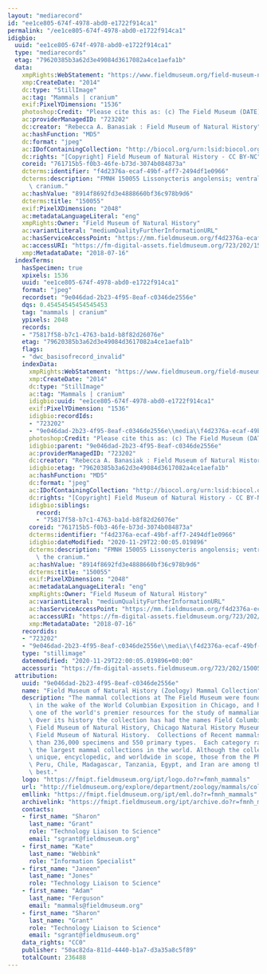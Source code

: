 ```yaml
---
layout: "mediarecord"
id: "ee1ce805-674f-4978-abd0-e1722f914ca1"
permalink: "/ee1ce805-674f-4978-abd0-e1722f914ca1"
idigbio:
  uuid: "ee1ce805-674f-4978-abd0-e1722f914ca1"
  type: "mediarecords"
  etag: "79620385b3a62d3e49084d3617082a4ce1aefa1b"
  data:
    xmpRights:WebStatement: "https://www.fieldmuseum.org/field-museum-natural-history-conditions-and-suggested-norms-use-collections"
    xmp:CreateDate: "2014"
    dc:type: "StillImage"
    ac:tag: "Mammals | cranium"
    exif:PixelYDimension: "1536"
    photoshop:Credit: "Please cite this as: (c) The Field Museum (DATE) CC-BY-NC"
    ac:providerManagedID: "723202"
    dc:creator: "Rebecca A. Banasiak : Field Museum of Natural History"
    ac:hashFunction: "MD5"
    dc:format: "jpeg"
    ac:IDofContainingCollection: "http://biocol.org/urn:lsid:biocol.org:col:34795"
    dc:rights: "[Copyright] Field Museum of Natural History - CC BY-NC"
    coreid: "761715b5-f0b3-46fe-b73d-3074b084873a"
    dcterms:identifier: "f4d2376a-ecaf-49bf-aff7-2494df1e0966"
    dcterms:description: "FMNH 150055 Lissonycteris angolensis; ventral view of the\
      \ cranium."
    ac:hashValue: "8914f8692fd3e4888660bf36c978b9d6"
    dcterms:title: "150055"
    exif:PixelXDimension: "2048"
    ac:metadataLanguageLiteral: "eng"
    xmpRights:Owner: "Field Museum of Natural History"
    ac:variantLiteral: "mediumQualityFurtherInformationURL"
    ac:hasServiceAccessPoint: "https://mm.fieldmuseum.org/f4d2376a-ecaf-49bf-aff7-2494df1e0966"
    ac:accessURI: "https://fm-digital-assets.fieldmuseum.org/723/202/150055_Ventral_RB01_MZ.jpg"
    xmp:MetadataDate: "2018-07-16"
  indexTerms:
    hasSpecimen: true
    xpixels: 1536
    uuid: "ee1ce805-674f-4978-abd0-e1722f914ca1"
    format: "jpeg"
    recordset: "9e046dad-2b23-4f95-8eaf-c0346de2556e"
    dqs: 0.45454545454545453
    tag: "mammals | cranium"
    ypixels: 2048
    records:
    - "75817f58-b7c1-4763-ba1d-b8f82d26076e"
    etag: "79620385b3a62d3e49084d3617082a4ce1aefa1b"
    flags:
    - "dwc_basisofrecord_invalid"
    indexData:
      xmpRights:WebStatement: "https://www.fieldmuseum.org/field-museum-natural-history-conditions-and-suggested-norms-use-collections"
      xmp:CreateDate: "2014"
      dc:type: "StillImage"
      ac:tag: "Mammals | cranium"
      idigbio:uuid: "ee1ce805-674f-4978-abd0-e1722f914ca1"
      exif:PixelYDimension: "1536"
      idigbio:recordIds:
      - "723202"
      - "9e046dad-2b23-4f95-8eaf-c0346de2556e\\media\\f4d2376a-ecaf-49bf-aff7-2494df1e0966"
      photoshop:Credit: "Please cite this as: (c) The Field Museum (DATE) CC-BY-NC"
      idigbio:parent: "9e046dad-2b23-4f95-8eaf-c0346de2556e"
      ac:providerManagedID: "723202"
      dc:creator: "Rebecca A. Banasiak : Field Museum of Natural History"
      idigbio:etag: "79620385b3a62d3e49084d3617082a4ce1aefa1b"
      ac:hashFunction: "MD5"
      dc:format: "jpeg"
      ac:IDofContainingCollection: "http://biocol.org/urn:lsid:biocol.org:col:34795"
      dc:rights: "[Copyright] Field Museum of Natural History - CC BY-NC"
      idigbio:siblings:
        record:
        - "75817f58-b7c1-4763-ba1d-b8f82d26076e"
      coreid: "761715b5-f0b3-46fe-b73d-3074b084873a"
      dcterms:identifier: "f4d2376a-ecaf-49bf-aff7-2494df1e0966"
      idigbio:dateModified: "2020-11-29T22:00:05.019896"
      dcterms:description: "FMNH 150055 Lissonycteris angolensis; ventral view of\
        \ the cranium."
      ac:hashValue: "8914f8692fd3e4888660bf36c978b9d6"
      dcterms:title: "150055"
      exif:PixelXDimension: "2048"
      ac:metadataLanguageLiteral: "eng"
      xmpRights:Owner: "Field Museum of Natural History"
      ac:variantLiteral: "mediumQualityFurtherInformationURL"
      ac:hasServiceAccessPoint: "https://mm.fieldmuseum.org/f4d2376a-ecaf-49bf-aff7-2494df1e0966"
      ac:accessURI: "https://fm-digital-assets.fieldmuseum.org/723/202/150055_Ventral_RB01_MZ.jpg"
      xmp:MetadataDate: "2018-07-16"
    recordids:
    - "723202"
    - "9e046dad-2b23-4f95-8eaf-c0346de2556e\\media\\f4d2376a-ecaf-49bf-aff7-2494df1e0966"
    type: "stillimage"
    datemodified: "2020-11-29T22:00:05.019896+00:00"
    accessuri: "https://fm-digital-assets.fieldmuseum.org/723/202/150055_Ventral_RB01_MZ.jpg"
  attribution:
    uuid: "9e046dad-2b23-4f95-8eaf-c0346de2556e"
    name: "Field Museum of Natural History (Zoology) Mammal Collection"
    description: "The mammal collections at The Field Museum were founded in 1893,\
      \ in the wake of the World Columbian Exposition in Chicago, and have grown into\
      \ one of the world's premier resources for the study of mammalian evolution.\
      \ Over its history the collection has had the names Field Columbian Museum,\
      \ Field Museum of Natural History, Chicago Natural History Museum, and again\
      \ Field Museum of Natural History.  Collections of Recent mammals number more\
      \ than 236,000 specimens and 550 primary types.  Each category ranks it among\
      \ the largest mammal collections in the world. Although the collections are\
      \ unique, encyclopedic, and worldwide in scope, those from the Philippines,\
      \ Peru, Chile, Madagascar, Tanzania, Egypt, and Iran are among the world's very\
      \ best."
    logo: "https://fmipt.fieldmuseum.org/ipt/logo.do?r=fmnh_mammals"
    url: "http://fieldmuseum.org/explore/department/zoology/mammals/collections"
    emllink: "https://fmipt.fieldmuseum.org/ipt/eml.do?r=fmnh_mammals"
    archivelink: "https://fmipt.fieldmuseum.org/ipt/archive.do?r=fmnh_mammals"
    contacts:
    - first_name: "Sharon"
      last_name: "Grant"
      role: "Technology Liaison to Science"
      email: "sgrant@fieldmuseum.org"
    - first_name: "Kate"
      last_name: "Webbink"
      role: "Information Specialist"
    - first_name: "Janeen"
      last_name: "Jones"
      role: "Technology Liaison to Science"
    - first_name: "Adam"
      last_name: "Ferguson"
      email: "mammals@fieldmuseum.org"
    - first_name: "Sharon"
      last_name: "Grant"
      role: "Technology Liaison to Science"
      email: "sgrant@fieldmuseum.org"
    data_rights: "CC0"
    publisher: "50ac82da-811d-4440-b1a7-d3a35a8c5f89"
    totalCount: 236488
---
```

